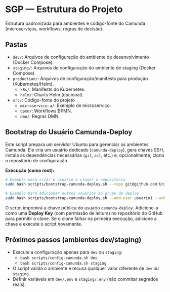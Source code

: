 # SGP — Estrutura do Projeto

Estrutura padronizada para ambientes e código-fonte do Camunda (microserviços, workflows, regras de decisão).

## Pastas

- `dev/`: Arquivos de configuração do ambiente de desenvolvimento (Docker Compose).
- `staging/`: Arquivos de configuração do ambiente de staging (Docker Compose).
- `production/`: Arquivos de configuração/manifests para produção (Kubernetes/Helm).
  - `k8s/`: Manifests do Kubernetes.
  - `helm/`: Charts Helm (opcional).
- `src/`: Código-fonte do projeto
  - `microservice-a/`: Exemplo de microserviço.
  - `bpmn/`: Workflows BPMN.
  - `dmn/`: Regras DMN.

## Bootstrap do Usuário Camunda-Deploy
Este script prepara um servidor Ubuntu para gerenciar os ambientes Camunda. Ele cria um usuário dedicado (`camunda-deploy`), gera chaves SSH, instala as dependências necessárias (`git`, `acl`, etc.) e, opcionalmente, clona o repositório de configuração.

**Execução (como root):**
```bash
# Exemplo para criar o usuário e clonar o repositório
sudo bash scripts/bootstrap-camunda-deploy.sh --repo git@github.com:Unicoon-Protecao-Veicular/SGP.git

# Exemplo para adicionar outros usuários ao grupo de deploy
sudo bash scripts/bootstrap-camunda-deploy.sh --add-user usuario1 --add-user usuario2
```
O script imprimirá a chave pública do usuário `camunda-deploy`. Adicione-a como uma **Deploy Key** (com permissão de leitura) no repositório do GitHub para permitir o clone. Se o clone falhar na primeira execução, adicione a chave e execute o script novamente.

## Próximos passos (ambientes dev/staging)

- Execute a configuração apenas para `dev` ou `staging`:
  - `bash scripts/config-camunda.sh dev`
  - `bash scripts/config-camunda.sh staging`
- O script valida o ambiente e recusa qualquer valor diferente de `dev` ou `staging`.
- Definir variáveis em `dev/.env` e `staging/.env` (não commitar segredos reais).
